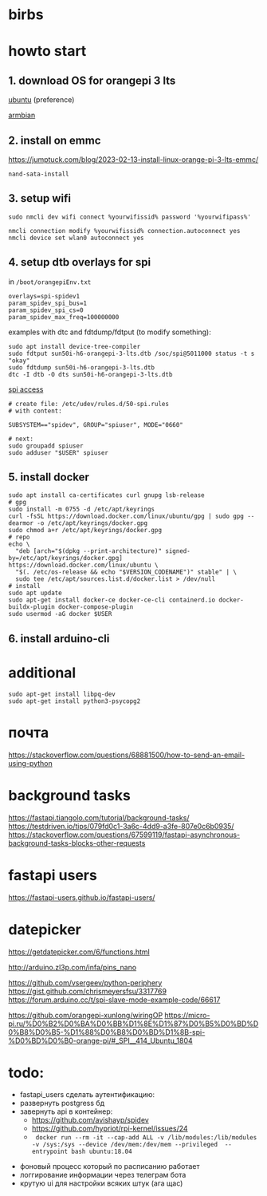 # birbs


# howto start

## 1. download OS for orangepi 3 lts

[ubuntu](http://www.orangepi.org/html/hardWare/computerAndMicrocontrollers/service-and-support/Orange-pi-3-LTS.html) (preference)

[armbian](https://www.armbian.com/orangepi3-lts)

## 2. install on emmc

https://jumptuck.com/blog/2023-02-13-install-linux-orange-pi-3-lts-emmc/

```
nand-sata-install
```

## 3. setup wifi

```
sudo nmcli dev wifi connect %yourwifissid% password '%yourwifipass%'

nmcli connection modify %yourwifissid% connection.autoconnect yes
nmcli device set wlan0 autoconnect yes
```

## 4. setup dtb overlays for spi

in `/boot/orangepiEnv.txt`

```
overlays=spi-spidev1
param_spidev_spi_bus=1
param_spidev_spi_cs=0
param_spidev_max_freq=100000000
```

examples with dtc and fdtdump/fdtput (to modify something):
```
sudo apt install device-tree-compiler
sudo fdtput sun50i-h6-orangepi-3-lts.dtb /soc/spi@5011000 status -t s "okay"
sudo fdtdump sun50i-h6-orangepi-3-lts.dtb
dtc -I dtb -O dts sun50i-h6-orangepi-3-lts.dtb
```


[spi access](https://forum.up-community.org/discussion/2141/solved-tutorial-gpio-i2c-spi-access-without-root-permissions)

```
# create file: /etc/udev/rules.d/50-spi.rules
# with content:

SUBSYSTEM=="spidev", GROUP="spiuser", MODE="0660"

# next:
sudo groupadd spiuser
sudo adduser "$USER" spiuser
```



## 5. install docker

```
sudo apt install ca-certificates curl gnupg lsb-release
# gpg
sudo install -m 0755 -d /etc/apt/keyrings
curl -fsSL https://download.docker.com/linux/ubuntu/gpg | sudo gpg --dearmor -o /etc/apt/keyrings/docker.gpg
sudo chmod a+r /etc/apt/keyrings/docker.gpg
# repo
echo \
  "deb [arch="$(dpkg --print-architecture)" signed-by=/etc/apt/keyrings/docker.gpg] https://download.docker.com/linux/ubuntu \
  "$(. /etc/os-release && echo "$VERSION_CODENAME")" stable" | \
  sudo tee /etc/apt/sources.list.d/docker.list > /dev/null
# install
sudo apt update
sudo apt-get install docker-ce docker-ce-cli containerd.io docker-buildx-plugin docker-compose-plugin
sudo usermod -aG docker $USER
```

## 6. install arduino-cli




# additional

```
sudo apt-get install libpq-dev
sudo apt-get install python3-psycopg2
```

# почта

https://stackoverflow.com/questions/68881500/how-to-send-an-email-using-python


# background tasks

https://fastapi.tiangolo.com/tutorial/background-tasks/
https://testdriven.io/tips/079fd0c1-3a6c-4dd9-a3fe-807e0c6b0935/
https://stackoverflow.com/questions/67599119/fastapi-asynchronous-background-tasks-blocks-other-requests


# fastapi users
https://fastapi-users.github.io/fastapi-users/

# datepicker
https://getdatepicker.com/6/functions.html

http://arduino.zl3p.com/infa/pins_nano





https://github.com/vsergeev/python-periphery
https://gist.github.com/chrismeyersfsu/3317769
https://forum.arduino.cc/t/spi-slave-mode-example-code/66617

https://github.com/orangepi-xunlong/wiringOP
https://micro-pi.ru/%D0%B2%D0%BA%D0%BB%D1%8E%D1%87%D0%B5%D0%BD%D0%B8%D0%B5-%D1%88%D0%B8%D0%BD%D1%8B-spi-%D0%BD%D0%B0-orange-pi/#_SPI__414_Ubuntu_1804





# todo:

  + fastapi_users сделать аутентификацию:
  + развернуть postgress бд
  + завернуть api в контейнер:
    + https://github.com/avishayp/spidev
    + https://github.com/hypriot/rpi-kernel/issues/24
    + ``` docker run --rm -it --cap-add ALL -v /lib/modules:/lib/modules -v /sys:/sys --device /dev/mem:/dev/mem --privileged  --entrypoint bash ubuntu:18.04```
  - фоновый процесс который по расписанию работает
  - логгирование информации через телеграм бота
  - крутую ui для настройки всяких штук (ага щас)


